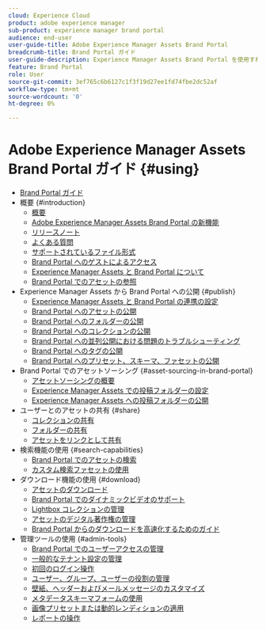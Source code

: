 ```yaml
---
cloud: Experience Cloud
product: adobe experience manager
sub-product: experience manager brand portal
audience: end-user
user-guide-title: Adobe Experience Manager Assets Brand Portal
breadcrumb-title: Brand Portal ガイド
user-guide-description: Experience Manager Assets Brand Portal を使用すれば、承認済みのブランドアセットや製品アセットを外部の代理店、パートナー、内部チーム、販売店などへとダウンロードで安全に配布し、マーケティングニーズに応えることができます。
feature: Brand Portal
role: User
source-git-commit: 3ef765c6b6127c1f3f19d27ee1fd74fbe2dc52af
workflow-type: tm+mt
source-wordcount: '0'
ht-degree: 0%

---
```



# Adobe Experience Manager Assets Brand Portal ガイド {#using}

+ [Brand Portal ガイド](/help/using/home.md)
+ 概要 {#introduction}
   + [概要](/help/using/brand-portal.md)
   + [Adobe Experience Manager Assets Brand Portal の新機能](/help/using/whats-new.md)
   + [リリースノート](/help/using/brand-portal-release-notes.md)
   + [よくある質問](/help/using/brand-portal-faqs.md)
   + [サポートされているファイル形式](/help/using/brand-portal-supported-formats.md)
   + [Brand Portal へのゲストによるアクセス](/help/using/guest-access.md)
   + [Experience Manager Assets と Brand Portal について](https://experienceleague.adobe.com/docs/experience-manager-brand-portal/using/home.html?lang=ja)
   + [Brand Portal でのアセットの参照](/help/using/browse-assets-brand-portal.md)
+ Experience Manager Assets から Brand Portal への公開 {#publish}
   + [Experience Manager Assets と Brand Portal の連携の設定](/help/using/configure-aem-assets-with-brand-portal.md)
   + [Brand Portal へのアセットの公開](https://experienceleague.adobe.com/docs/experience-manager-65/assets/brandportal/brand-portal-publish-assets.html?lang=ja)
   + [Brand Portal へのフォルダーの公開](https://experienceleague.adobe.com/docs/experience-manager-65/assets/brandportal/brand-portal-publish-folder.html?lang=ja)
   + [Brand Portal へのコレクションの公開](https://experienceleague.adobe.com/docs/experience-manager-65/assets/brandportal/brand-portal-publish-collection.html?lang=ja)
   + [Brand Portal への並列公開における問題のトラブルシューティング](/help/using/troubleshoot-parallel-publishing.md)
   + [Brand Portal へのタグの公開](/help/using/brand-portal-publish-tags.md)
   + [Brand Portal へのプリセット、スキーマ、ファセットの公開](/help/using/publish-schema-search-facets-presets.md)
+ Brand Portal でのアセットソーシング {#asset-sourcing-in-brand-portal}
   + [アセットソーシングの概要](/help/using/brand-portal-asset-sourcing.md)
   + [Experience Manager Assets での投稿フォルダーの設定](/help/using/brand-portal-publish-contribution-folder-to-brand-portal.md)
   + [Experience Manager Assets への投稿フォルダーの公開](/help/using/brand-portal-publish-contribution-folder-to-aem-assets.md)
+ ユーザーとのアセットの共有 {#share}
   + [コレクションの共有](/help/using/brand-portal-share-collection.md)
   + [フォルダーの共有](/help/using/brand-portal-sharing-folders.md)
   + [アセットをリンクとして共有](/help/using/brand-portal-link-share.md)
+ 検索機能の使用 {#search-capabilities}
   + [Brand Portal でのアセットの検索](/help/using/brand-portal-searching.md)
   + [カスタム検索ファセットの使用](/help/using/brand-portal-search-facets.md)
+ ダウンロード機能の使用 {#download}
   + [アセットのダウンロード](/help/using/brand-portal-download-assets.md)
   + [Brand Portal でのダイナミックビデオのサポート](/help/using/dynamic-video-brand-portal.md)
   + [Lightbox コレクションの管理](/help/using/brand-portal-light-box.md)
   + [アセットのデジタル著作権の管理](/help/using/manage-digital-rights-of-assets.md)
   + [Brand Portal からのダウンロードを高速化するためのガイド](/help/using/accelerated-download.md)
+ 管理ツールの使用 {#admin-tools}
   + [Brand Portal でのユーザーアクセスの管理](/help/using/access-configurations-brand-portal.md)
   + [一般的なテナント設定の管理](/help/using/brand-portal-general-configuration.md)
   + [初回のログイン操作](/help/using/brand-portal-onboarding.md)
   + [ユーザー、グループ、ユーザーの役割の管理](/help/using/brand-portal-adding-users.md)
   + [壁紙、ヘッダーおよびメールメッセージのカスタマイズ](/help/using/brand-portal-branding.md)
   + [メタデータスキーマフォームの使用](/help/using/brand-portal-metadata-schemas.md)
   + [画像プリセットまたは動的レンディションの適用](/help/using/brand-portal-image-presets.md)
   + [レポートの操作](/help/using/brand-portal-reports.md)

